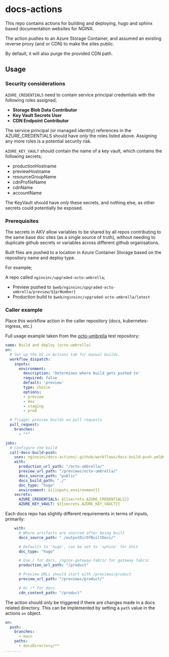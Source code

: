 # docs-actions

This repo contains actions for building and deploying, hugo and sphinx based documentation websites for NGINX.

The action pushes to an Azure Storage Container, and assumed an existing reverse proxy (and or CDN) to make the sites public.

By default, it will also purge the provided CDN path.

## Usage

### Security considerations
`AZURE_CREDENTIALS` need to contain service principal credentials with the following roles assigned;
- **Storage Blob Data Contributor**
- **Key Vault Secrets User**
- **CDN Endpoint Contributor**

The service principal (or managed identity) references in the AZURE_CREDENTIALS should have _only_ the roles
listed above. Assigning any more roles is a potential security risk.

`AZURE_KEY_VAULT` should contain the name of a key vault, which contains the following secrets;
- productionHostname
- previewHostname
- resourceGroupName
- cdnProfileName
- cdnName
- accountName

The KeyVault should have _only_ these secrets, and nothing else, as other secrets could potentially
be exposed.

### Prerequisites
The secrets in AKV allow variables to be shared by all repos contributing to the same base doc sites (as a single source of truth), 
without needing to duplicate github secrets or variables across different github organisations.

Built files are pushed to a location in Azure Container Storage based on the repository name and deploy type.

For example;

A repo called `nginxinc/upgraded-octo-umbrella`;
- Preview pushed to `$web/nginxinc/upgraded-octo-umbrella/preview/${prNumber}`
- Production build to `$web/nginxinc/upgraded-octo-umbrella/latest`



### Caller example

Place this workflow action in the caller repository (docs, kubernetes-ingress, etc.)

Full usage example taken from the [octo-umbrella](https://github.com/nginxinc/upgraded-octo-umbrella/) test repository:
``` yml
name: Build and deploy (octo-umbrella)
on:
  # Set up the UI in Actions tab for manual builds.
  workflow_dispatch:
    inputs:
      environment:
        description: 'Determines where build gets pushed to'
        required: false
        default: 'preview'
        type: choice
        options:
        - preview
        - dev
        - staging
        - prod

  # Trigger preview builds on pull requests
  pull_request:
    branches:
      - "*"

jobs:
  # Configure the build
  call-docs-build-push:
    uses: nginxinc/docs-actions/.github/workflows/docs-build-push.yml@main
    with:
      production_url_path: "/octo-umbrella/"
      preview_url_path: "/previews/octo-umbrella/"
      docs_source_path: "public"
      docs_build_path: "./"
      doc_type: "hugo"
      environment: ${{inputs.environment}}
    secrets:
      AZURE_CREDENTIALS: ${{secrets.AZURE_CREDENTIALS}}
      AZURE_KEY_VAULT: ${{secrets.AZURE_KEY_VAULT}}
```

Each docs repo has slightly different requirements in terms of inputs, primarily:
```yml
    with:
      # Where artifacts are sourced after being built
      docs_source_path: "./outputDirOfBuiltDocs/"

      # Defaults to 'hugo', can be set to 'sphinx' for Unit
      doc_type: "hugo"

      # Use / for docs, /nginx-gateway-fabric for gateway fabric
      production_url_path: "/product"

      # Preview URLs should start with /previews/product
      preview_url_path: "/previews/product/"

      # Or /* for docs
      cdn_content_path: "/product"
```
The action should only be triggered if there are changes made in a docs related directory. This can be implemented by setting a `path` value in the actions `on` object.
```yml
on:
  push:
    branches:
      - main
    paths:
      - docsDirectory/**
.......
